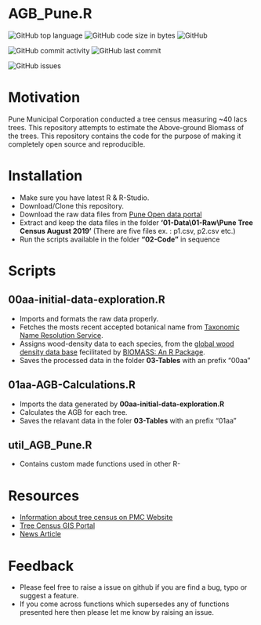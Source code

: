 AGB\_Pune.R
================

<!-- README.md is generated from README.Rmd. Please edit that file -->

![GitHub top
language](https://img.shields.io/github/languages/top/shringi/AGB_Pune)
![GitHub code size in
bytes](https://img.shields.io/github/languages/code-size/shringi/AGB_Pune)
![GitHub](https://img.shields.io/github/license/shringi/AGB_Pune)

![GitHub commit
activity](https://img.shields.io/github/commit-activity/y/shringi/AGB_Pune)
![GitHub last
commit](https://img.shields.io/github/last-commit/shringi/AGB_Pune)

![GitHub issues](https://img.shields.io/github/issues/shringi/AGB_Pune)

# Motivation

Pune Municipal Corporation conducted a tree census measuring \~40 lacs
trees. This repository attempts to estimate the Above-ground Biomass of
the trees. This repository contains the code for the purpose of making
it completely open source and reproducible.

# Installation

-   Make sure you have latest R & R-Studio.
-   Download/Clone this repository.
-   Download the raw data files from [Pune Open data
    portal](http://opendata.punecorporation.org/Citizen/CitizenDatasets/Index?categoryId=24&dsId=483&search=census)
-   Extract and keep the data files in the folder
    **‘01-Data\\01-Raw\\Pune Tree Census August 2019’** (There are five
    files ex. : p1.csv, p2.csv etc.)
-   Run the scripts available in the folder **“02-Code”** in sequence

# Scripts

## **00aa-initial-data-exploration.R**

-   Imports and formats the raw data properly.
-   Fetches the mosts recent accepted botanical name from [Taxonomic
    Name Resolution
    Service](http://tnrs.iplantcollaborative.org/TNRSapp.html).
-   Assigns wood-density data to each species, from the [global wood
    density data base](https://rdrr.io/cran/BIOMASS/man/wdData.html)
    fecilitated by [BIOMASS: An R
    Package](https://cran.r-project.org/web/packages/BIOMASS/index.html).
-   Saves the processed data in the folder **03-Tables** with an prefix
    “00aa”

## **01aa-AGB-Calculations.R**

-   Imports the data generated by **00aa-initial-data-exploration.R**
-   Calculates the AGB for each tree.
-   Saves the relavant data in the foler **03-Tables** with an prefix
    “01aa”

## **util\_AGB\_Pune.R**

-   Contains custom made functions used in other R-

# Resources

-   [Information about tree census on PMC
    Website](https://www.pmc.gov.in/en/tree-census-1)
-   [Tree Census GIS
    Portal](https://gmis.smartcities.gov.in/portal/apps/Cascade/index.html?appid=45338abdf10f4e65bbc5563086a24b2e)
-   [News
    Article](https://www.hindustantimes.com/pune-news/geo-enabled-tree-census-finds-pune-has-more-green-cover-in-2019/story-Q9BFMrXnEeY8BfooNy5Y5K.html)

# Feedback

-   Please feel free to raise a issue on github if you are find a bug,
    typo or suggest a feature.
-   If you come across functions which supersedes any of functions
    presented here then please let me know by raising an issue.
